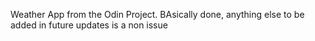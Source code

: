 Weather App from the Odin Project.
BAsically done, anything else to be added in future updates is a non issue
